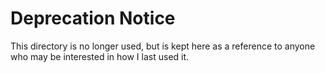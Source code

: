 # Deprecation Notice

This directory is no longer used, but is kept here as a reference to anyone who may be interested in how I last used it.

